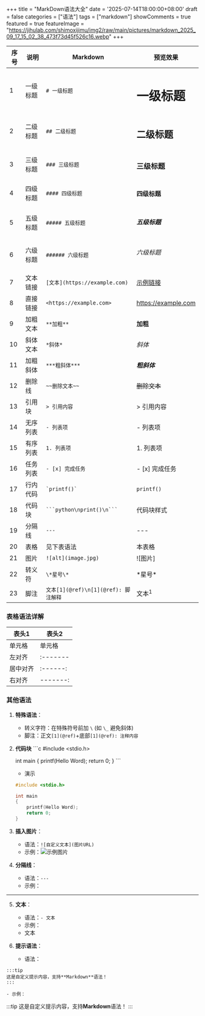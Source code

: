 +++
title = "MarkDown语法大全"
date = '2025-07-14T18:00:00+08:00'
draft = false
categories = ["语法"]
tags = ["markdown"]
showComments = true
featured = true
featureImage = "https://jihulab.com/shimoxijimu/img2/raw/main/pictures/markdown_2025_09_17_15_02_38_473f73d45f526c16.webp"
+++

| 序号 | 说明         | Markdown                    | 预览效果              |
|------|--------------|-----------------------------|-----------------------|
| 1    | 一级标题     | `# 一级标题`                | <h1>一级标题</h1>     |
| 2    | 二级标题     | `## 二级标题`               | <h2>二级标题</h2>     |
| 3    | 三级标题     | `### 三级标题`              | <h3>三级标题</h3>     |
| 4    | 四级标题     | `#### 四级标题`             | <h4>四级标题</h4>     |
| 5    | 五级标题     | `##### 五级标题`            | <h5>五级标题</h5>     |
| 6    | 六级标题     | `###### 六级标题`           | <h6>六级标题</h6>     |
| 7    | 文本链接     | `[文本](https://example.com)` | [示例链接](https://example.com)            |
| 8    | 直接链接     | `<https://example.com>`     | <https://example.com> |
| 9    | 加粗文本     | `**加粗**`                  | **加粗**              |
| 10   | 斜体文本     | `*斜体*`                    | *斜体*                |
| 11   | 加粗斜体     | `***粗斜体***`              | ***粗斜体***          |
| 12   | 删除线       | `~~删除文本~~`              | ~~删除文本~~          |
| 13   | 引用块       | `> 引用内容`                | > 引用内容            |
| 14   | 无序列表     | `- 列表项`                  | - 列表项              |
| 15   | 有序列表     | `1. 列表项`                 | 1. 列表项             |
| 16   | 任务列表     | `- [x] 完成任务`            | - [x] 完成任务        |
| 17   | 行内代码     | `` `printf()` ``            | `printf()`            |
| 18   | 代码块       | ` ```python\nprint()\n``` ` | 代码块样式            |
| 19   | 分隔线       | `---`                       | ---                   |
| 20   | 表格         | 见下表语法                  | 本表格                |
| 21   | 图片         | `![alt](image.jpg)`         | ![图片]               |
| 22   | 转义符       | `\*星号\*`                  | \*星号\*              |
| 23   | 脚注         | `文本[1](@ref)\n[1](@ref): 脚注解释` | 文本<sup>1</sup>      |

### 表格语法详解
| 表头1 | 表头2     |
|-------|----------|
| 单元格 | 单元格   |
| 左对齐 | :------- |
| 居中对齐 | :------: |
| 右对齐 | -------: |

### 其他语法

1. **特殊语法**：
   - 转义字符：在特殊符号前加 `\` (如 `\_` 避免斜体)
   - 脚注：正文`[1](@ref)`+底部`[1](@ref): 注释内容`

2. **代码块**
    \`\`\`c
    #include <stdio.h>

    int main
    {
        printf(Hello Word);
        return 0;
    }
    \`\`\`

    - 演示
    ```c
    #include <stdio.h>

    int main
    {
        printf(Hello Word);
        return 0;
    }
    ```
3. **插入图片**：
    - 语法：`![自定义文本](图片URL)`
    - 示例：![示例图片](https://cdn.jsdelivr.net/gh/shimoxi123/img/img/PCtm_d9c8750bed0b3c7d089fa7d55720d6cf.png)

4. **分隔线**：
   - 语法：`---`
    - 示例：
---

5. **文本**：
   - 语法：`- 文本`
   - 示例：
   - 文本

6. **提示语法**：
   - 语法：
```
:::tip
这是自定义提示内容，支持**Markdown**语法！
:::
```
    - 示例：
:::tip
这是自定义提示内容，支持**Markdown**语法！
:::